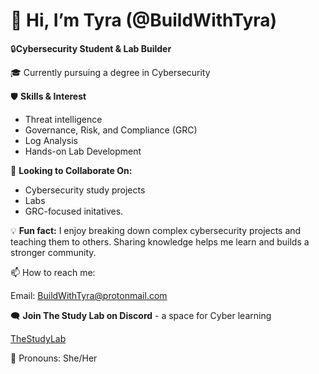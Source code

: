# 👋 Hi, I’m Tyra (@BuildWithTyra)

 🔒**Cybersecurity Student & Lab Builder**
 
 🎓 Currently pursuing a degree in Cybersecurity 

 🛡️ **Skills & Interest**
 
  -  Threat intelligence
  -  Governance, Risk, and Compliance (GRC)
  -  Log Analysis
  -  Hands-on Lab Development 

🤝 **Looking to Collaborate On:**
- Cybersecurity study projects
- Labs
- GRC-focused initatives.

💡 **Fun fact:**
I enjoy breaking down complex cybersecurity projects and teaching them to others. Sharing knowledge helps me learn and builds a stronger community.

📫 How to reach me:

Email: BuildWithTyra@protonmail.com 

🗨️ **Join The Study Lab on Discord** - a space for Cyber learning 

[TheStudyLab](https://discord.gg/7qYDDbNx)

🌱 Pronouns: She/Her

